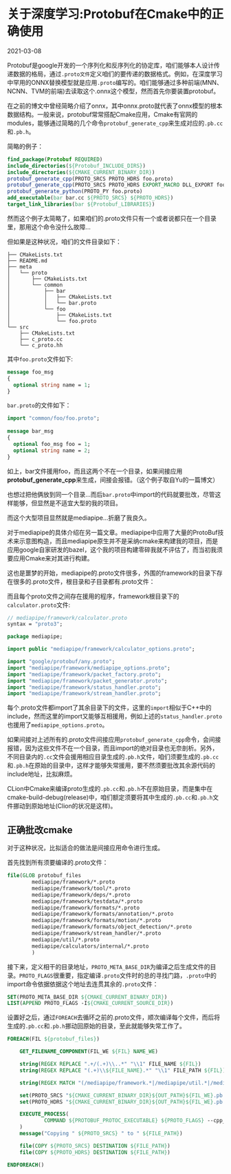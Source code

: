 # 关于深度学习:Protobuf在Cmake中的正确使用

2021-03-08

Protobuf是google开发的一个序列化和反序列化的协定库，咱们能够本人设计传递数据的格局，通过`.proto文件`定义咱们的要传递的数据格式。例如，在深度学习中罕用的ONNX替换模型就是应用`.proto`编写的。咱们能够通过多种前端(MNN、NCNN、TVM的前端)去读取这个.onnx这个模型，然而首先你要装置protobuf。

在之前的博文中曾经简略介绍了onnx，其中onnx.proto就代表了onnx模型的根本数据结构。一般来说，protobuf常常搭配Cmake应用，Cmake有官网的modules，能够通过简略的几个命令`protobuf_generate_cpp`来生成对应的`.pb.cc`和`.pb.h`。



简略的例子：

```cmake
find_package(Protobuf REQUIRED)
include_directories(${Protobuf_INCLUDE_DIRS})
include_directories(${CMAKE_CURRENT_BINARY_DIR})
protobuf_generate_cpp(PROTO_SRCS PROTO_HDRS foo.proto)
protobuf_generate_cpp(PROTO_SRCS PROTO_HDRS EXPORT_MACRO DLL_EXPORT foo.proto)
protobuf_generate_python(PROTO_PY foo.proto)
add_executable(bar bar.cc ${PROTO_SRCS} ${PROTO_HDRS})
target_link_libraries(bar ${Protobuf_LIBRARIES})
```

然而这个例子太简略了，如果咱们的.proto文件只有一个或者说都只在一个目录里，那用这个命令没什么故障…

但如果是这种状况，咱们的文件目录如下：

```
├── CMakeLists.txt
├── README.md
├── meta
│   └── proto
│       ├── CMakeLists.txt
│       └── common
│           ├── bar
│           │   ├── CMakeLists.txt
│           │   └── bar.proto
│           └── foo
│               ├── CMakeLists.txt
│               └── foo.proto
└── src
    ├── CMakeLists.txt
    ├── c_proto.cc
    └── c_proto.hh
```

其中`foo.proto`文件如下:

```protobuf
message foo_msg 
{
  optional string name = 1;
}
```

`bar.proto`的文件如下：

```protobuf
import "common/foo/foo.proto";
 
message bar_msg 
{
  optional foo_msg foo = 1;
  optional string name = 2;
}
```

如上，bar文件援用foo，而且这两个不在一个目录，如果间接应用**protobuf_generate_cpp**来生成，间接会报错。（这个例子取自Yu的一篇博文）

也想过把他俩放到同一个目录…而后`bar.proto`中import的代码就要批改，尽管这样能够，但显然是不适宜大型的我的项目。

而这个大型项目显然就是mediapipe…折磨了我良久。

对于mediapipe的具体介绍在另一篇文章。mediapipe中应用了大量的ProtoBuf技术来示意图构造，而且mediapipe原生并不是采纳cmake来构建我的项目，而是应用google自家研发的bazel，这个我的项目构建零碎我就不评估了，而当初我须要应用Cmake来对其进行构建。



这也是噩梦的开始，mediapipe的.proto文件很多，外围的framework的目录下存在很多的.proto文件，根目录和子目录都有.proto文件：



而且每个proto文件之间存在援用的程序，framework根目录下的`calculator.proto`文件:

```protobuf
// mediapipe/framework/calculator.proto
syntax = "proto3";

package mediapipe;

import public "mediapipe/framework/calculator_options.proto";

import "google/protobuf/any.proto";
import "mediapipe/framework/mediapipe_options.proto";
import "mediapipe/framework/packet_factory.proto";
import "mediapipe/framework/packet_generator.proto";
import "mediapipe/framework/status_handler.proto";
import "mediapipe/framework/stream_handler.proto";
```

每个.proto文件都import了其余目录下的文件，这里的`import`相似于C++中的include，然而这里的import又能够互相援用，例如上述的`status_handler.proto`也援用了`mediapipe_options.proto`。

如果间接对上述所有的.proto文件间接应用`protobuf_generate_cpp`命令，会间接报错，因为这些文件不在一个目录，而且import的绝对目录也无奈剖析。另外，不同目录内的`.cc`文件会援用相应目录生成的`.pb.h`文件，咱们须要生成的`.pb.cc`和`.pb.h`在原始的目录中，这样才能够失常援用，要不然须要批改其余源代码的include地址，比拟麻烦。

CLion中Cmake来编译proto生成的`.pb.cc`和`.pb.h`不在原始目录，而是集中在cmake-build-debug(release)中，咱们额定须要将其中生成的`.pb.cc`和`.pb.h`文件挪动到原始地址(Clion的状况是这样)。

## 正确批改cmake

对于这种状况，比拟适合的做法是间接应用命令进行生成。

首先找到所有须要编译的.proto文件：

```cmake
file(GLOB protobuf_files
        mediapipe/framework/*.proto
        mediapipe/framework/tool/*.proto
        mediapipe/framework/deps/*.proto
        mediapipe/framework/testdata/*.proto
        mediapipe/framework/formats/*.proto
        mediapipe/framework/formats/annotation/*.proto
        mediapipe/framework/formats/motion/*.proto
        mediapipe/framework/formats/object_detection/*.proto
        mediapipe/framework/stream_handler/*.proto
        mediapipe/util/*.proto
        mediapipe/calculators/internal/*.proto
        )
```

接下来，定义相干的目录地址，`PROTO_META_BASE_DIR`为编译之后生成文件的目录。`PROTO_FLAGS`很重要，指定编译`.proto`文件时的总的寻找门路，`.proto`中的import命令依据依据这个地址去连贯其余的`.proto`文件：

```cmake
SET(PROTO_META_BASE_DIR ${CMAKE_CURRENT_BINARY_DIR})
LIST(APPEND PROTO_FLAGS -I${CMAKE_CURRENT_SOURCE_DIR})
```

设置好之后，通过`FOREACH`去循环之前的.proto文件，顺次编译每个文件，而后将生成的`.pb.cc`和`.pb.h`挪动回原始的目录，至此就能够失常工作了。

```cmake
FOREACH(FIL ${protobuf_files})

    GET_FILENAME_COMPONENT(FIL_WE ${FIL} NAME_WE)

    string(REGEX REPLACE ".+/(.+)\\..*" "\\1" FILE_NAME ${FIL})
    string(REGEX REPLACE "(.+)\\${FILE_NAME}.*" "\\1" FILE_PATH ${FIL})

    string(REGEX MATCH "(/mediapipe/framework.*|/mediapipe/util.*|/mediapipe/calculators/internal/)" OUT_PATH ${FILE_PATH})

    set(PROTO_SRCS "${CMAKE_CURRENT_BINARY_DIR}${OUT_PATH}${FIL_WE}.pb.cc")
    set(PROTO_HDRS "${CMAKE_CURRENT_BINARY_DIR}${OUT_PATH}${FIL_WE}.pb.h")

    EXECUTE_PROCESS(
            COMMAND ${PROTOBUF_PROTOC_EXECUTABLE} ${PROTO_FLAGS} --cpp_out=${PROTO_META_BASE_DIR} ${FIL}
    )
    message("Copying " ${PROTO_SRCS} " to " ${FILE_PATH})

    file(COPY ${PROTO_SRCS} DESTINATION ${FILE_PATH})
    file(COPY ${PROTO_HDRS} DESTINATION ${FILE_PATH})

ENDFOREACH()
```

